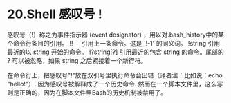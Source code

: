 # 20.Shell 感叹号 !

感叹号（!）称之为事件指示器 (event designator) ，用以对.bash_history中的某个命令行条目的引用。
!!     引用上一条命令。这是 `!-1' 的同义词。
!string
引用最近的以 string 开始的命令。
!?string[?]
引用最近的包含 string 的命令。尾部的 ? 可以被忽略，如果 string 之后紧接着一个新行符。

在命令行上，把感叹号"!"放在双引号里执行命令会出错（译者注：比如说：echo "hello!"）. 因为感叹号被解释成了一个历史命令. 
然而在一个脚本文件里，这么写则是正确的，因为在脚本文件里Bash的历史机制被禁用了。


